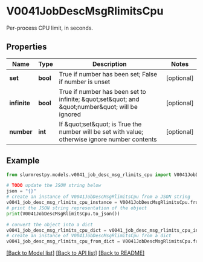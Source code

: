 # V0041JobDescMsgRlimitsCpu

Per-process CPU limit, in seconds.

## Properties

Name | Type | Description | Notes
------------ | ------------- | ------------- | -------------
**set** | **bool** | True if number has been set; False if number is unset | [optional]
**infinite** | **bool** | True if number has been set to infinite; \&quot;set\&quot; and \&quot;number\&quot; will be ignored | [optional]
**number** | **int** | If \&quot;set\&quot; is True the number will be set with value; otherwise ignore number contents | [optional]

## Example

```python
from slurmrestpy.models.v0041_job_desc_msg_rlimits_cpu import V0041JobDescMsgRlimitsCpu

# TODO update the JSON string below
json = "{}"
# create an instance of V0041JobDescMsgRlimitsCpu from a JSON string
v0041_job_desc_msg_rlimits_cpu_instance = V0041JobDescMsgRlimitsCpu.from_json(json)
# print the JSON string representation of the object
print(V0041JobDescMsgRlimitsCpu.to_json())

# convert the object into a dict
v0041_job_desc_msg_rlimits_cpu_dict = v0041_job_desc_msg_rlimits_cpu_instance.to_dict()
# create an instance of V0041JobDescMsgRlimitsCpu from a dict
v0041_job_desc_msg_rlimits_cpu_from_dict = V0041JobDescMsgRlimitsCpu.from_dict(v0041_job_desc_msg_rlimits_cpu_dict)
```
[[Back to Model list]](../README.md#documentation-for-models) [[Back to API list]](../README.md#documentation-for-api-endpoints) [[Back to README]](../README.md)


